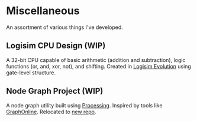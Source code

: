 # Miscellaneous
An assortment of various things I've developed.


## Logisim CPU Design (WIP)
A 32-bit CPU capable of basic arithmetic (addition and subtraction), logic functions (or, and, xor, not), and shifting. Created in [Logisim Evolution](https://github.com/logisim-evolution/logisim-evolution) using gate-level structure. 

## Node Graph Project (WIP)
A node graph utility built using [Processing](https://processing.org/). Inspired by tools like [GraphOnline](https://graphonline.ru/en/).
Relocated to [new repo](https://github.com/AdhocSarah/nodegraph).
